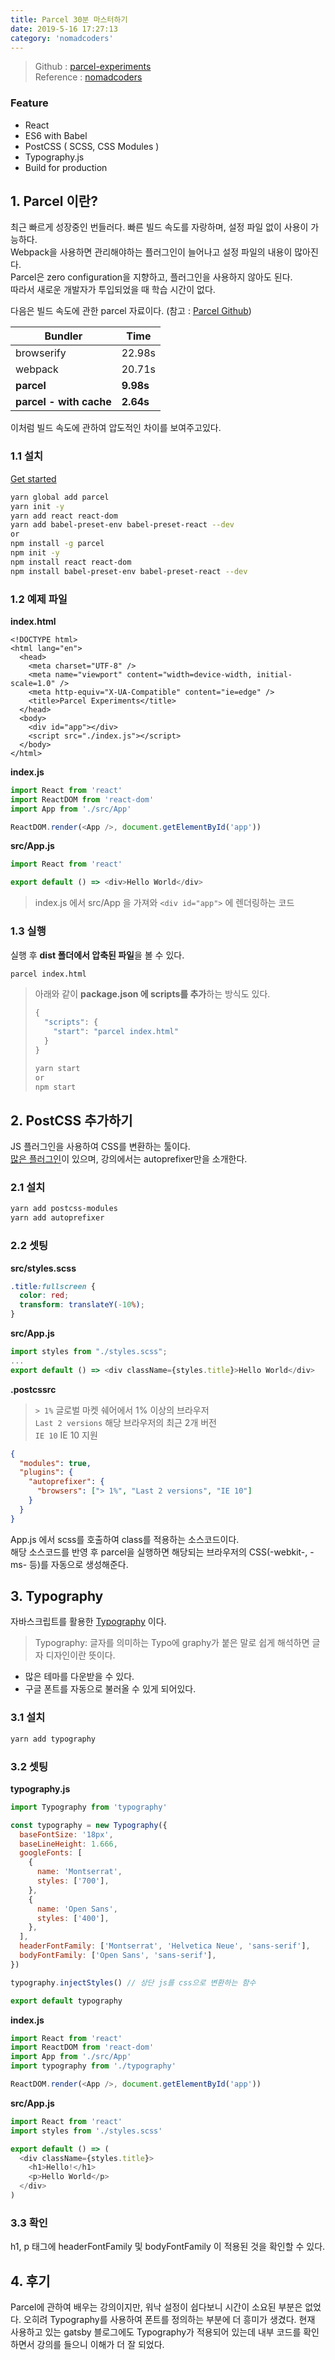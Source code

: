 ```yaml
---
title: Parcel 30분 마스터하기
date: 2019-5-16 17:27:13
category: 'nomadcoders'
---
```


> Github : [parcel-experiments](https://github.com/minhyeong-jang/parcel-experiments)  
> Reference : [nomadcoders](https://academy.nomadcoders.co/p/learn-parcel)

### Feature

- React
- ES6 with Babel
- PostCSS ( SCSS, CSS Modules )
- Typography.js
- Build for production

## 1. Parcel 이란?

최근 빠르게 성장중인 번들러다. 빠른 빌드 속도를 자랑하며, 설정 파일 없이 사용이 가능하다.  
Webpack을 사용하면 관리해야하는 플러그인이 늘어나고 설정 파일의 내용이 많아진다.  
Parcel은 zero configuration을 지향하고, 플러그인을 사용하지 않아도 된다.  
따라서 새로운 개발자가 투입되었을 때 학습 시간이 없다.

다음은 빌드 속도에 관한 parcel 자료이다. (참고 : [Parcel Github](https://github.com/parcel-bundler/parcel#benchmarks))

| Bundler                 | Time      |
| ----------------------- | --------- |
| browserify              | 22.98s    |
| webpack                 | 20.71s    |
| **parcel**              | **9.98s** |
| **parcel - with cache** | **2.64s** |

이처럼 빌드 속도에 관하여 압도적인 차이를 보여주고있다.

### 1.1 설치

[Get started](https://parceljs.org/getting_started.html)

```bash
yarn global add parcel
yarn init -y
yarn add react react-dom
yarn add babel-preset-env babel-preset-react --dev
or
npm install -g parcel
npm init -y
npm install react react-dom
npm install babel-preset-env babel-preset-react --dev
```

### 1.2 예제 파일

**index.html**

```html{10,11}
<!DOCTYPE html>
<html lang="en">
  <head>
    <meta charset="UTF-8" />
    <meta name="viewport" content="width=device-width, initial-scale=1.0" />
    <meta http-equiv="X-UA-Compatible" content="ie=edge" />
    <title>Parcel Experiments</title>
  </head>
  <body>
    <div id="app"></div>
    <script src="./index.js"></script>
  </body>
</html>
```

**index.js**

```js
import React from 'react'
import ReactDOM from 'react-dom'
import App from './src/App'

ReactDOM.render(<App />, document.getElementById('app'))
```

**src/App.js**

```js
import React from 'react'

export default () => <div>Hello World</div>
```

> index.js 에서 src/App 을 가져와 `<div id="app">` 에 렌더링하는 코드

### 1.3 실행

실행 후 **dist 폴더에서 압축된 파일**을 볼 수 있다.

```bash
parcel index.html
```

> 아래와 같이 **package.json 에 scripts를 추가**하는 방식도 있다.
>
> ```js
> {
>   "scripts": {
>     "start": "parcel index.html"
>   }
> }
> ```
>
> ```bash
> yarn start
> or
> npm start
> ```

## 2. PostCSS 추가하기

JS 플러그인을 사용하여 CSS를 변환하는 툴이다.  
[많은 플러그인](https://github.com/postcss/postcss/blob/master/docs/plugins.md)이 있으며, 강의에서는 autoprefixer만을 소개한다.

### 2.1 설치

```bash
yarn add postcss-modules
yarn add autoprefixer
```

### 2.2 셋팅

**src/styles.scss**

```css
.title:fullscreen {
  color: red;
  transform: translateY(-10%);
}
```

**src/App.js**

```js
import styles from "./styles.scss";
...
export default () => <div className={styles.title}>Hello World</div>
```

**.postcssrc**

> `> 1%` 글로벌 마켓 쉐어에서 1% 이상의 브라우저  
> `Last 2 versions` 해당 브라우저의 최근 2개 버전  
> `IE 10` IE 10 지원

```json
{
  "modules": true,
  "plugins": {
    "autoprefixer": {
      "browsers": ["> 1%", "Last 2 versions", "IE 10"]
    }
  }
}
```

App.js 에서 scss를 호출하여 class를 적용하는 소스코드이다.  
해당 소스코드를 반영 후 parcel을 실행하면 해당되는 브라우저의 CSS(-webkit-, -ms- 등)를 자동으로 생성해준다.

## 3. Typography

자바스크립트를 활용한 [Typography](https://kyleamathews.github.io/typography.js/) 이다.

> Typography: 글자를 의미하는 Typo에 graphy가 붙은 말로 쉽게 해석하면 글자 디자인이란 뜻이다.

- 많은 테마를 다운받을 수 있다.
- 구글 폰트를 자동으로 불러올 수 있게 되어있다.

### 3.1 설치

```bash
yarn add typography
```

### 3.2 셋팅

**typography.js**

```js
import Typography from 'typography'

const typography = new Typography({
  baseFontSize: '18px',
  baseLineHeight: 1.666,
  googleFonts: [
    {
      name: 'Montserrat',
      styles: ['700'],
    },
    {
      name: 'Open Sans',
      styles: ['400'],
    },
  ],
  headerFontFamily: ['Montserrat', 'Helvetica Neue', 'sans-serif'],
  bodyFontFamily: ['Open Sans', 'sans-serif'],
})

typography.injectStyles() // 상단 js를 css으로 변환하는 함수

export default typography
```

**index.js**

```js
import React from 'react'
import ReactDOM from 'react-dom'
import App from './src/App'
import typography from './typography'

ReactDOM.render(<App />, document.getElementById('app'))
```

**src/App.js**

```js
import React from 'react'
import styles from './styles.scss'

export default () => (
  <div className={styles.title}>
    <h1>Hello!</h1>
    <p>Hello World</p>
  </div>
)
```

### 3.3 확인

h1, p 태그에 headerFontFamily 및 bodyFontFamily 이 적용된 것을 확인할 수 있다.

## 4. 후기

Parcel에 관하여 배우는 강의이지만, 워낙 설정이 쉽다보니 시간이 소요된 부분은 없었다.
오히려 Typography를 사용하여 폰트를 정의하는 부분에 더 흥미가 생겼다.
현재 사용하고 있는 gatsby 블로그에도 Typography가 적용되어 있는데 내부 코드를 확인하면서 강의를 들으니 이해가 더 잘 되었다.
